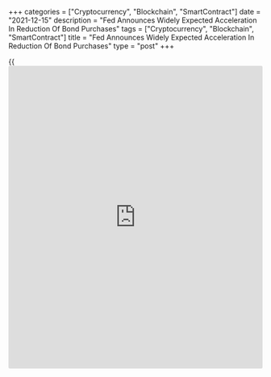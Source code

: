 +++
categories = ["Cryptocurrency", "Blockchain", "SmartContract"]
date = "2021-12-15"
description = "Fed Announces Widely Expected Acceleration In Reduction Of Bond Purchases"
tags = ["Cryptocurrency", "Blockchain", "SmartContract"]
title = "Fed Announces Widely Expected Acceleration In Reduction Of Bond Purchases"
type = "post"
+++

{{<iframe id="large-banner" src="https://www.bounty.group/#slide=25.0" width="100%" height="600" scrolling="no" style="border: 0px solid rgb(216, 221, 230); border-radius: 3px;">}}

Citing inflation developments and further improvement in the labor
market, the Federal Reserve on Wednesday announced its widely expected
decision to accelerate the pace of reductions to its asset purchases
program.

The Fed said it has decided to reduce the monthly pace of its net asset
purchases by $30 billion per month, double the previously announced $15
billion per month.

Beginning in January, the Fed will increase its holdings of Treasury
securities by at least $40 billion per month and of agency mortgage-
backed securities by at least $20 billion per month.

The $60 billion per month in asset purchases is half the $120 billion
per month the Fed bought from June 2020 through October 2021.

The Fed said it expects similar reductions in the pace of net asset
purchases will likely be appropriate each month, pointing to an end to
the program next March.

However, the central bank noted it is prepared to further adjust the
pace of purchases if warranted by changes in the economic outlook.

The decision to accelerate the reductions in asset purchases comes as
the Fed noted supply and demand imbalances related to the pandemic and
the reopening of the [economy][1] have continued to contribute to
elevated levels of inflation.

As predicted by Federal Reserve Chair Jerome Powell during Congressional
testimony last month, the central bank stopped using the term
"transitory" when referring to inflation.

Meanwhile, the Fed also announced its widely expected decision to keep
the target range for the federal funds rate at zero to 0.25 percent.

The Fed noted inflation has exceeded its 2 percent target for some time
but predicted interest rates will remain at near-zero levels until labor
market conditions have reached levels consistent with its assessments of
maximum employment.

The central bank's latest projections forecast as many three rate hikes
in 2022 compared to the lone rate hike forecast in September.

For comments and feedback [contact](https://www.playgroundfx.com/contact/): editorial@rtt[news](https://www.letsplayfx.com/blog/forex-news-website/).com

[Economic News][1]

 **What parts of the world are seeing the best (and worst) economic
performances lately? Click[here][2] to check out our [Econ Scorecard][2]
and find out! See up-to-the-moment [ranking](https://www.playgroundfx.com/blog/crypto-exchange-ranking/)s for the best and worst
performers in [GDP][3], [unemployment rate][4], [inflation][5] and much
more.**

   1. www.rtt[news](https://www.letsplayfx.com/blog/forex-news-website/).com/Content/EconomicNews.aspx
   2. www.rtt[news](https://www.letsplayfx.com/blog/forex-news-website/).com/economic-scorecard/world-rank/PPI/highest-performance.aspx
   3. www.rtt[news](https://www.letsplayfx.com/blog/forex-news-website/).com/economic-scorecard/world-rank/GDP/highest-performance.aspx
   4. www.rtt[news](https://www.letsplayfx.com/blog/forex-news-website/).com/economic-scorecard/world-rank/unemployment-rate/lowest-performance.aspx
   5. www.rtt[news](https://www.letsplayfx.com/blog/forex-news-website/).com/economic-scorecard/world-rank/CPI/highest-performance.aspx